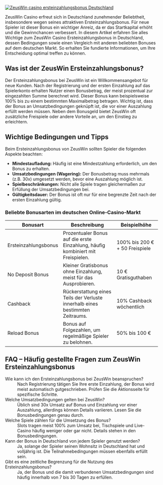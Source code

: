 [![ZeusWin casino ersteinzahlungsbonus Deutschland](https://123-caf.pages.dev/gitsignup.png)](https://vrmoo.ru/Bt82HjjY)

<p>ZeusWin Casino erfreut sich in Deutschland zunehmender Beliebtheit, insbesondere wegen seines attraktiven Ersteinzahlungsbonus. Für neue Spieler ist dieser Bonus ein wichtiger Anreiz, da er das Startkapital erhöht und die Gewinnchancen verbessert. In diesem Artikel erfahren Sie alles Wichtige zum ZeusWin Casino Ersteinzahlungsbonus in Deutschland, dessen Bedingungen sowie einen Vergleich mit anderen beliebten Bonuses auf dem deutschen Markt. So erhalten Sie fundierte Informationen, um Ihre Entscheidung optimal treffen zu können.</p>  <h2>Was ist der ZeusWin Ersteinzahlungsbonus?</h2> <p>Der Ersteinzahlungsbonus bei ZeusWin ist ein Willkommensangebot für neue Kunden. Nach der Registrierung und der ersten Einzahlung auf das Spielerkonto erhalten Nutzer einen Bonusbetrag, der meist prozentual zur eingezahlten Summe berechnet wird. Dieser Bonus kann beispielsweise 100% bis zu einem bestimmten Maximalbetrag betragen. Wichtig ist, dass der Bonus an Umsatzbedingungen geknüpft ist, die vor einer Auszahlung erfüllt werden müssen. Neben dem Bonusgeld bietet ZeusWin oft zusätzliche Freispiele oder andere Vorteile an, um den Einstieg zu erleichtern.</p>  <h2>Wichtige Bedingungen und Tipps</h2> <p>Beim Ersteinzahlungsbonus von ZeusWin sollten Spieler die folgenden Aspekte beachten:</p> <ul>   <li><strong>Mindestaufladung:</strong> Häufig ist eine Mindestzahlung erforderlich, um den Bonus zu erhalten.</li>   <li><strong>Umsatzbedingungen (Wagering):</strong> Der Bonusbetrag muss mehrmals (z.B. 30x) umgesetzt werden, bevor eine Auszahlung möglich ist.</li>   <li><strong>Spielbeschränkungen:</strong> Nicht alle Spiele tragen gleichermaßen zur Erfüllung der Umsatzbedingungen bei.</li>   <li><strong>Gültigkeitsdauer:</strong> Der Bonus ist oft nur für eine begrenzte Zeit nach der ersten Einzahlung gültig.</li> </ul>  <h3>Beliebte Bonusarten im deutschen Online-Casino-Markt</h3> <table>   <thead>     <tr>       <th>Bonusart</th>       <th>Beschreibung</th>       <th>Beispielhöhe</th>     </tr>   </thead>   <tbody>     <tr>       <td>Ersteinzahlungsbonus</td>       <td>Prozentualer Bonus auf die erste Einzahlung, häufig kombiniert mit Freispielen.</td>       <td>100% bis 200 € + 50 Freispiele</td>     </tr>     <tr>       <td>No Deposit Bonus</td>       <td>Kleiner Gratisbonus ohne Einzahlung, meist für das Ausprobieren.</td>       <td>10 € Gratisguthaben</td>     </tr>     <tr>       <td>Cashback</td>       <td>Rückerstattung eines Teils der Verluste innerhalb eines bestimmten Zeitraums.</td>       <td>10% Cashback wöchentlich</td>     </tr>     <tr>       <td>Reload Bonus</td>       <td>Bonus auf Folgezahlen, um regelmäßige Spieler zu belohnen.</td>       <td>50% bis 100 €</td>     </tr>   </tbody> </table>  <h2>FAQ – Häufig gestellte Fragen zum ZeusWin Ersteinzahlungsbonus</h2> <dl>   <dt>Wie kann ich den Ersteinzahlungsbonus bei ZeusWin beanspruchen?</dt>   <dd>Nach Registrierung tätigen Sie Ihre erste Einzahlung, der Bonus wird meist automatisch gutgeschrieben. Prüfen Sie die Aktionsseite für spezifische Schritte.</dd>    <dt>Welche Umsatzbedingungen gelten bei ZeusWin?</dt>   <dd>Üblich sind 30x Umsatz auf Bonus und Einzahlung vor einer Auszahlung, allerdings können Details variieren. Lesen Sie die Bonusbedingungen genau durch.</dd>    <dt>Welche Spiele zählen für die Umsetzung des Bonus?</dt>   <dd>Slots tragen meist 100% zum Umsatz bei, Tischspiele und Live-Casino häufig weniger oder gar nicht. Details stehen in den Bonusbedingungen.</dd>    <dt>Kann der Bonus in Deutschland von jedem Spieler genutzt werden?</dt>   <dd>Ja, solange der Spieler seinen Wohnsitz in Deutschland hat und volljährig ist. Die Teilnahmebedingungen müssen ebenfalls erfüllt sein.</dd>    <dt>Gibt es eine zeitliche Begrenzung für die Nutzung des Ersteinzahlungsbonus?</dt>   <dd>Ja, der Bonus und die damit verbundenen Umsatzbedingungen sind häufig innerhalb von 7 bis 30 Tagen zu erfüllen.</dd> </dl>